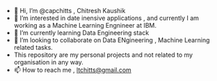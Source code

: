 - 👋 Hi, I’m @capchitts , Chitresh Kaushik
- 👀 I’m interested in date inensive applications , and currently I am working as a Machine Learning Engnineer at IBM.
- 🌱 I’m currently learning Data Engineering stack 
- 💞️ I’m looking to collaborate on Data ENgineering , Machine Learning related tasks.
- This repository are my personal projects and not related to my organisation in any way.
- 📫 How to reach me , ltchitts@gmail.com

<!---
capchitts/capchitts is a ✨ special ✨ repository because its `README.md` (this file) appears on your GitHub profile.
You can click the Preview link to take a look at your changes.
--->

